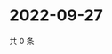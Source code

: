 # 2022-09-27

共 0 条

<!-- BEGIN WEIBO -->
<!-- 最后更新时间 Tue Sep 27 2022 01:19:52 GMT+0800 (China Standard Time) -->

<!-- END WEIBO -->
